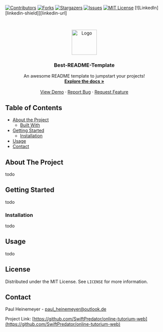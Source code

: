 [![Contributors][contributors-shield]][contributors-url]
[![Forks][forks-shield]][forks-url]
[![Stargazers][stars-shield]][stars-url]
[![Issues][issues-shield]][issues-url]
[![MIT License][license-shield]][license-url]
[![LinkedIn][linkedin-shield]][linkedin-url]



<!-- PROJECT LOGO -->
<br />
<p align="center">
  <a href="https://github.com/SwiftPredator/online-tutorium-web/">
    <img src="images/logo.png" alt="Logo" width="80" height="80">
  </a>

  <h3 align="center">Best-README-Template</h3>

  <p align="center">
    An awesome README template to jumpstart your projects!
    <br />
    <a href="https://github.com/othneildrew/Best-README-Template"><strong>Explore the docs »</strong></a>
    <br />
    <br />
    <a href="https://github.com/othneildrew/Best-README-Template">View Demo</a>
    ·
    <a href="https://github.com/othneildrew/Best-README-Template/issues">Report Bug</a>
    ·
    <a href="https://github.com/othneildrew/Best-README-Template/issues">Request Feature</a>
  </p>
</p>



<!-- TABLE OF CONTENTS -->
## Table of Contents

* [About the Project](#about-the-project)
  * [Built With](#built-with)
* [Getting Started](#getting-started)
  * [Installation](#installation)
* [Usage](#usage)
* [Contact](#contact)



<!-- ABOUT THE PROJECT -->
## About The Project

todo


<!-- GETTING STARTED -->
## Getting Started

todo

### Installation

todo



<!-- USAGE EXAMPLES -->
## Usage

todo

<!-- LICENSE -->
## License

Distributed under the MIT License. See `LICENSE` for more information.



<!-- CONTACT -->
## Contact

Paul Heinemeyer - paul_heinemeyer@outlook.de

Project Link: [https://github.com/SwiftPredator/online-tutorium-web](https://github.com/SwiftPredator/online-tutorium-web)



<!-- MARKDOWN LINKS & IMAGES -->
<!-- https://www.markdownguide.org/basic-syntax/#reference-style-links -->
[contributors-shield]: https://img.shields.io/github/contributors/SwiftPredator/online-tutorium-web.svg?style=flat-square
[contributors-url]: https://github.com/SwiftPredator/online-tutorium-web/graphs/contributors
[forks-shield]: https://img.shields.io/github/forks/SwiftPredator/online-tutorium-web.svg?style=flat-square
[forks-url]: https://github.com/SwiftPredator/online-tutorium-web/network/members
[stars-shield]: https://img.shields.io/github/stars/SwiftPredator/online-tutorium-web.svg?style=flat-square
[stars-url]: https://github.com/SwiftPredator/online-tutorium-web/stargazers
[issues-shield]: https://img.shields.io/github/issues/SwiftPredator/online-tutorium-web.svg?style=flat-square
[issues-url]: https://github.com/SwiftPredator/online-tutorium-web/issues
[license-shield]: https://img.shields.io/github/license/SwiftPredator/online-tutorium-web.svg?style=flat-square
[license-url]: https://github.com/SwiftPredator/online-tutorium-web/blob/master/LICENSE.txt

